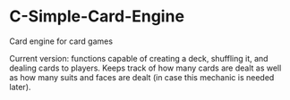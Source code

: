 # C-Simple-Card-Engine
Card engine for card games

Current version:
  functions capable of creating a deck, shuffling it, and dealing cards to players.
  Keeps track of how many cards are dealt as well as how many suits and faces are dealt (in case this mechanic is needed later).
